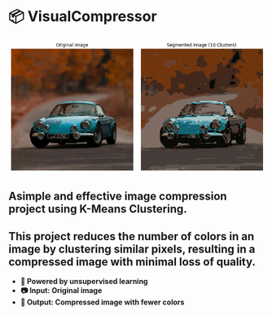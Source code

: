 # 📦 VisualCompressor
![im](Test/output.png)


## Asimple and effective image compression project using K-Means Clustering.
## This project reduces the number of colors in an image by clustering similar pixels, resulting in a compressed image with minimal loss of quality.
- **🧠 Powered by unsupervised learning**
- **📷 Input: Original image**
- **🎯 Output: Compressed image with fewer colors**

